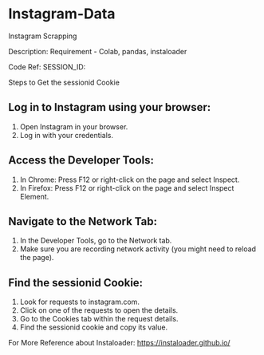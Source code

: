 # Instagram-Data
Instagram Scrapping

Description:
Requirement - Colab, pandas, instaloader

Code Ref:
SESSION_ID: 

Steps to Get the sessionid Cookie
## Log in to Instagram using your browser:

1. Open Instagram in your browser.
2. Log in with your credentials.

## Access the Developer Tools:

1. In Chrome: Press F12 or right-click on the page and select Inspect.
2. In Firefox: Press F12 or right-click on the page and select Inspect Element.

## Navigate to the Network Tab:

1. In the Developer Tools, go to the Network tab.
2. Make sure you are recording network activity (you might need to reload the page).
## Find the sessionid Cookie:

1. Look for requests to instagram.com.
2. Click on one of the requests to open the details.
3. Go to the Cookies tab within the request details.
4. Find the sessionid cookie and copy its value.


For More Reference about Instaloader: https://instaloader.github.io/

